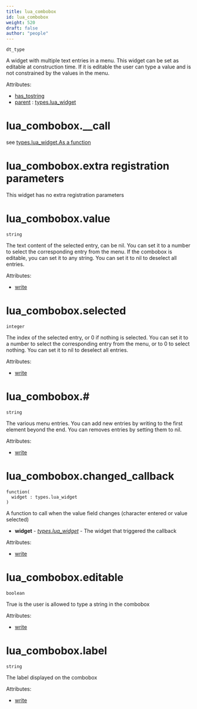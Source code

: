 ```yaml
---
title: lua_combobox
id: lua_combobox
weight: 520
draft: false
author: "people"
---
```


`dt_type`

A widget with multiple text entries in a menu.
This widget can be set as editable at construction time.
If it is editable the user can type a value and is not constrained by the values in the menu.

Attributes:

* [has_tostring](../attributes#has_tostring)
* [parent](../attributes#parent) : [types.lua_widget](../types/lua_widget)

# lua_combobox.\_\_call
see [types.lua_widget.As a function](../types/lua_widget#lua_widgetas-a-function)

# lua_combobox.extra registration parameters
This widget has no extra registration parameters

# lua_combobox.value

`string`

The text content of the selected entry, can be nil.
You can set it to a number to select the corresponding entry from the menu.
If the combobox is editable, you can set it to any string.
You can set it to nil to deselect all entries.

Attributes:

* [write](../attributes#write)

# lua_combobox.selected

`integer`

The index of the selected entry, or 0 if nothing is selected.
You can set it to a number to select the corresponding entry from the menu, or to 0 to
select nothing.
You can set it to nil to deselect all entries.

Attributes:

* [write](../attributes#write)

# lua_combobox.#

`string`

The various menu entries.
You can add new entries by writing to the first element beyond the end.
You can removes entries by setting them to nil.

Attributes:

* [write](../attributes#write)

# lua_combobox.changed_callback
```
function(
  widget : types.lua_widget
)
```
A function to call when the value field changes \(character entered or value selected\)

* **widget** - _[types.lua_widget](../types/lua_widget)_ - The widget that triggered the callback

Attributes:

* [write](../attributes#write)

# lua_combobox.editable

`boolean`

True is the user is allowed to type a string in the combobox

Attributes:

* [write](../attributes#write)

# lua_combobox.label

`string`

The label displayed on the combobox

Attributes:

* [write](../attributes#write)

